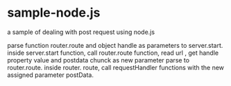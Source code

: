 sample-node.js
==============

a sample of dealing with post request using node.js

parse  function router.route and object handle as parameters to server.start. inside server.start function, call router.route
function, read url , get handle property value and postdata chunck as new parameter parse to router.route. inside router.
route, call requestHandler functions with the new assigned parameter postData.
